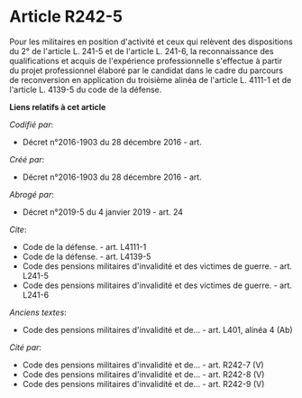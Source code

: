 # Article R242-5

Pour les militaires en position d'activité et ceux qui relèvent des dispositions du 2° de l'article L. 241-5 et de l'article
L. 241-6, la reconnaissance des qualifications et acquis de l'expérience professionnelle s'effectue à partir du projet
professionnel élaboré par le candidat dans le cadre du parcours de reconversion en application du troisième alinéa de
l'article L. 4111-1 et de l'article L. 4139-5 du code de la défense.

**Liens relatifs à cet article**

_Codifié par_:

  - Décret n°2016-1903 du 28 décembre 2016 - art.

_Créé par_:

  - Décret n°2016-1903 du 28 décembre 2016 - art.

_Abrogé par_:

  - Décret n°2019-5 du 4 janvier 2019 - art. 24

_Cite_:

  - Code de la défense. - art. L4111-1
  - Code de la défense. - art. L4139-5
  - Code des pensions militaires d'invalidité et des victimes de guerre. - art. L241-5
  - Code des pensions militaires d'invalidité et des victimes de guerre. - art. L241-6

_Anciens textes_:

  - Code des pensions militaires d'invalidité et de... - art. L401, alinéa 4 (Ab)

_Cité par_:

  - Code des pensions militaires d'invalidité et de... - art. R242-7 (V)
  - Code des pensions militaires d'invalidité et de... - art. R242-8 (V)
  - Code des pensions militaires d'invalidité et de... - art. R242-9 (V)
